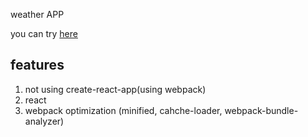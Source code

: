 weather APP

you can try [here](https://0529bill.github.io/weather_app/index.html)

## features

1. not using create-react-app(using webpack)
2. react
3. webpack optimization (minified, cahche-loader, webpack-bundle-analyzer)
